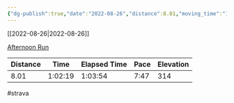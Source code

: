 ```yaml
---
{"dg-publish":true,"date":"2022-08-26","distance":8.01,"moving_time":"1:02:19","elapsed_time":"1:03:54","pace":"7:47","total_elevation_gain":314,"url":"https://www.strava.com/activities/7705918273","permalink":"/01-personal/strava/2022-08-26-afternoon-run/","dgPassFrontmatter":true}
---
```



[[2022-08-26\|2022-08-26]]

[Afternoon Run](https://www.strava.com/activities/7705918273)

| Distance | Time    | Elapsed Time | Pace | Elevation |
| -------- | ------- | ------------ | ---- | --------- |
| 8.01     | 1:02:19 | 1:03:54      | 7:47 | 314       |




#strava
